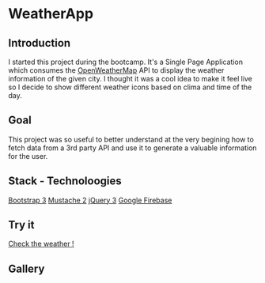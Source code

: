 # WeatherApp

## Introduction
I started this project during the bootcamp.
It's a Single Page Application which consumes the [OpenWeatherMap](https://openweathermap.org/) API to display the weather information of the given city.
I thought it was a cool idea to make it feel live so I decide to show different weather icons based on clima and time of the day.

## Goal
This project was so useful to better understand at the very begining how to fetch data from a 3rd party API and use it to generate a valuable information for the user.

## Stack - Technoloogies
[Bootstrap 3](https://getbootstrap.com/docs/3.3/)
[Mustache 2](https://github.com/mustache/mustache.github.com)
[jQuery 3](https://jquery.com/)
[Google Firebase](https://firebase.google.com/)

## Try it
[Check the weather !](https://currentweather-app.firebaseapp.com/)

## Gallery
